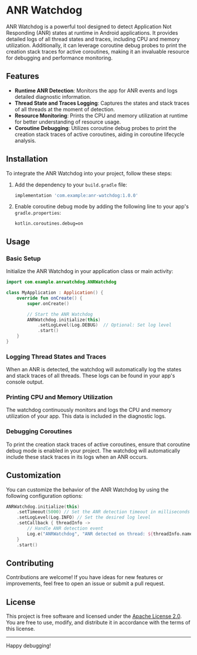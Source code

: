 # ANR Watchdog

ANR Watchdog is a powerful tool designed to detect Application Not Responding (ANR) states at runtime in Android applications. It provides detailed logs of all thread states and traces, including CPU and memory utilization. Additionally, it can leverage coroutine debug probes to print the creation stack traces for active coroutines, making it an invaluable resource for debugging and performance monitoring.

## Features

- **Runtime ANR Detection**: Monitors the app for ANR events and logs detailed diagnostic information.
- **Thread State and Traces Logging**: Captures the states and stack traces of all threads at the moment of detection.
- **Resource Monitoring**: Prints the CPU and memory utilization at runtime for better understanding of resource usage.
- **Coroutine Debugging**: Utilizes coroutine debug probes to print the creation stack traces of active coroutines, aiding in coroutine lifecycle analysis.

## Installation

To integrate the ANR Watchdog into your project, follow these steps:

1. Add the dependency to your `build.gradle` file:
   ```gradle
   implementation 'com.example:anr-watchdog:1.0.0'
   ```
2. Enable coroutine debug mode by adding the following line to your app's `gradle.properties`:
   ```properties
   kotlin.coroutines.debug=on
   ```

## Usage

### Basic Setup

Initialize the ANR Watchdog in your application class or main activity:

```kotlin
import com.example.anrwatchdog.ANRWatchdog

class MyApplication : Application() {
    override fun onCreate() {
        super.onCreate()

        // Start the ANR Watchdog
        ANRWatchdog.initialize(this)
            .setLogLevel(Log.DEBUG)  // Optional: Set log level
            .start()
    }
}
```

### Logging Thread States and Traces

When an ANR is detected, the watchdog will automatically log the states and stack traces of all threads. These logs can be found in your app's console output.

### Printing CPU and Memory Utilization

The watchdog continuously monitors and logs the CPU and memory utilization of your app. This data is included in the diagnostic logs.

### Debugging Coroutines

To print the creation stack traces of active coroutines, ensure that coroutine debug mode is enabled in your project. The watchdog will automatically include these stack traces in its logs when an ANR occurs.

## Customization

You can customize the behavior of the ANR Watchdog by using the following configuration options:

```kotlin
ANRWatchdog.initialize(this)
    .setTimeout(5000) // Set the ANR detection timeout in milliseconds (default: 5000ms)
    .setLogLevel(Log.INFO) // Set the desired log level
    .setCallback { threadInfo ->
        // Handle ANR detection event
        Log.e("ANRWatchdog", "ANR detected on thread: ${threadInfo.name}")
    }
    .start()
```

## Contributing

Contributions are welcome! If you have ideas for new features or improvements, feel free to open an issue or submit a pull request.

## License

This project is free software and licensed under the [Apache License 2.0](LICENSE). You are free to use, modify, and distribute it in accordance with the terms of this license.

---

Happy debugging!
